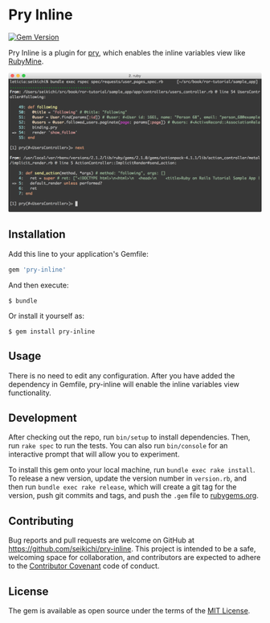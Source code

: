 # Pry Inline

[![Gem Version](https://badge.fury.io/rb/pry-inline.svg)](http://badge.fury.io/rb/pry-inline)

Pry Inline is a plugin for [pry](https://github.com/pry/pry/),
which enables the inline variables view like [RubyMine](https://www.jetbrains.com/ruby/help/inline-debugging.html).

![screenshot](./screenshot.png)

## Installation

Add this line to your application's Gemfile:

```ruby
gem 'pry-inline'
```

And then execute:

    $ bundle

Or install it yourself as:

    $ gem install pry-inline

## Usage

There is no need to edit any configuration.
After you have added the dependency in Gemfile,
pry-inline will enable the inline variables view functionality.

## Development

After checking out the repo, run `bin/setup` to install dependencies.
Then, run `rake spec` to run the tests.
You can also run `bin/console` for an interactive prompt that will allow you to experiment.

To install this gem onto your local machine, run `bundle exec rake install`.
To release a new version, update the version number in `version.rb`,
and then run `bundle exec rake release`, which will create a git tag for the version,
push git commits and tags, and push the `.gem` file to [rubygems.org](https://rubygems.org).

## Contributing

Bug reports and pull requests are welcome on GitHub at https://github.com/seikichi/pry-inline.
This project is intended to be a safe, welcoming space for collaboration,
and contributors are expected to adhere to the [Contributor Covenant](contributor-covenant.org) code of conduct.


## License

The gem is available as open source under the terms of the [MIT License](http://opensource.org/licenses/MIT).
